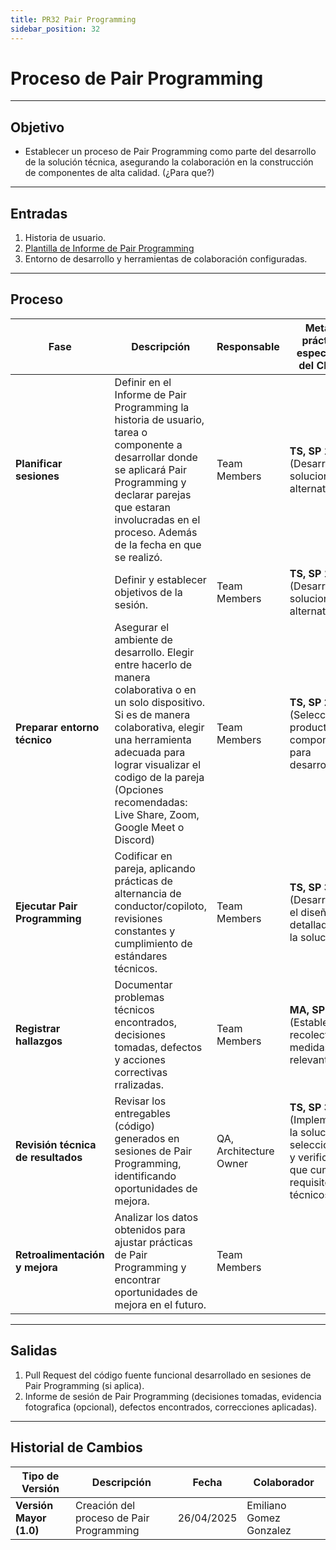 ```yaml
---
title: PR32 Pair Programming
sidebar_position: 32
---
```


# Proceso de Pair Programming 

---

## Objetivo

- Establecer un proceso de Pair Programming como parte del desarrollo de la solución técnica, asegurando la colaboración en la construcción de componentes de alta calidad. (¿Para que?)

---

## Entradas

1. Historia de usuario.
2. [Plantilla de Informe de Pair Programming](https://docs.google.com/document/d/1-EaWhSb_dq-qSsKXmSnqfM8dyCkDDWdrHhIf6peLZOQ/edit?usp=sharing)
3. Entorno de desarrollo y herramientas de colaboración configuradas.

---

## Proceso

| Fase                               | Descripción                                                                                                                                 | Responsable                   | Meta y práctica específica del CMMI                                                                                |
| ---------------------------------- | ------------------------------------------------------------------------------------------------------------------------------------------- | ----------------------------- | ------------------------------------------------------------------------------------------------------------------ |
| **Planificar sesiones**            | Definir en el Informe de Pair Programming la historia de usuario, tarea o componente a desarrollar donde se aplicará Pair Programming y declarar parejas que estaran involucradas en el proceso. Además de la fecha en que se realizó.                                           | Team Members | **TS, SP 1.1** (Desarrollar soluciones alternativas)      
|             | Definir y establecer objetivos de la sesión.                                        | Team Members | **TS, SP 1.1** (Desarrollar soluciones alternativas)              
| **Preparar entorno técnico**       | Asegurar el ambiente de desarrollo. Elegir entre hacerlo de manera colaborativa o en un solo dispositivo. Si es de manera colaborativa, elegir una herramienta adecuada para lograr visualizar el codigo de la pareja (Opciones recomendadas: Live Share, Zoom, Google Meet o Discord)                                          | Team Members            | **TS, SP 2.1** (Seleccionar productos o componentes para desarrollar)                                             |
| **Ejecutar Pair Programming**      | Codificar en pareja, aplicando prácticas de alternancia de conductor/copiloto, revisiones constantes y cumplimiento de estándares técnicos. | Team Members                  | **TS, SP 3.1** (Desarrollar el diseño detallado de la solución)                                                    |
| **Registrar hallazgos**            | Documentar problemas técnicos encontrados, decisiones tomadas, defectos y acciones correctivas rralizadas.                                               | Team Members                  | **MA, SP 1.1** (Establecer y recolectar medidas relevantes)                                                        |
| **Revisión técnica de resultados** | Revisar los entregables (código) generados en sesiones de Pair Programming, identificando oportunidades de mejora.                 | QA, Architecture Owner        | **TS, SP 3.2** (Implementar la solución seleccionada y verificar que cumple requisitos técnicos)                   |
| **Retroalimentación y mejora**     | Analizar los datos obtenidos para ajustar prácticas de Pair Programming y encontrar oportunidades de mejora en el futuro.                                       | Team Members       |  |

---

## Salidas

1. Pull Request del código fuente funcional desarrollado en sesiones de Pair Programming (si aplica).
2. Informe de sesión de Pair Programming (decisiones tomadas, evidencia fotografica (opcional), defectos encontrados, correcciones aplicadas).

---

## Historial de Cambios

| **Tipo de Versión**     | **Descripción**                                                                              | **Fecha**  | **Colaborador**      |
| ----------------------- | -------------------------------------------------------------------------------------------- | ---------- | -------------------- |
| **Versión Mayor (1.0)** | Creación del proceso de Pair Programming  | 26/04/2025 | Emiliano Gomez Gonzalez |

